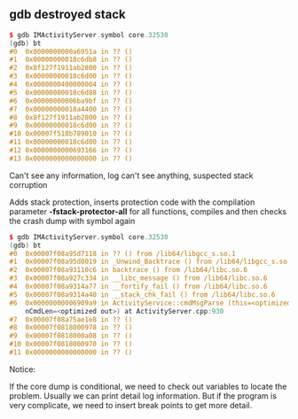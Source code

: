 ## gdb destroyed stack

```C++
$ gdb IMActivityServer.symbol core.32530
(gdb) bt
#0  0x0000000000a6951a in ?? ()
#1  0x00000000018c6db8 in ?? ()
#2  0x8f127f1911ab2800 in ?? ()
#3  0x00000000018c6d00 in ?? ()
#4  0x0000000400000004 in ?? ()
#5  0x00000000018c6d88 in ?? ()
#6  0x00000000006ba9bf in ?? ()
#7  0x00000000018a4400 in ?? ()
#8  0x8f127f1911ab2800 in ?? ()
#9  0x00000000018c6d00 in ?? ()
#10 0x00007f518b789010 in ?? ()
#11 0x00000000018c6d00 in ?? ()
#12 0x0000000000693166 in ?? ()
#13 0x0000000000000000 in ?? ()
```

Can't see any information, log can't see anything, suspected stack corruption

Adds stack protection, inserts protection code with the compilation parameter **-fstack-protector-all** for all functions, compiles  and then checks the crash dump with symbol again

```C++
$ gdb IMActivityServer.symbol core.32530
(gdb) bt
#0  0x00007f08a95d7118 in ?? () from /lib64/libgcc_s.so.1
#1  0x00007f08a95d8019 in _Unwind_Backtrace () from /lib64/libgcc_s.so.1
#2  0x00007f08a93110c6 in backtrace () from /lib64/libc.so.6
#3  0x00007f08a927c334 in __libc_message () from /lib64/libc.so.6
#4  0x00007f08a9314a77 in __fortify_fail () from /lib64/libc.so.6
#5  0x00007f08a9314a40 in __stack_chk_fail () from /lib64/libc.so.6
#6  0x00000000006909a9 in ActivityService::cmdMsgParse (this=<optimized out>, ptNullCmd=<optimized out>, 
    nCmdLen=<optimized out>) at ActivityServer.cpp:930
#7  0x00007f08a75ae1e8 in ?? ()
#8  0x00007f0818000978 in ?? ()
#9  0x00007f0818000a08 in ?? ()
#10 0x00007f0818000970 in ?? ()
#11 0x0000000000000000 in ?? ()
```

Notice:

If the core dump is conditional, we need to check out variables to locate the problem. Usually we can print detail  log information. But if the program is very complicate, we need to insert break points to get more detail.

 